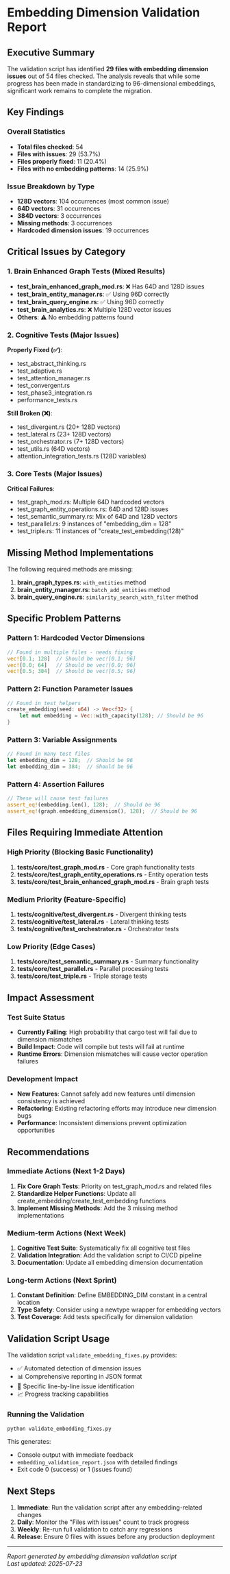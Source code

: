 # Embedding Dimension Validation Report

## Executive Summary

The validation script has identified **29 files with embedding dimension issues** out of 54 files checked. The analysis reveals that while some progress has been made in standardizing to 96-dimensional embeddings, significant work remains to complete the migration.

## Key Findings

### Overall Statistics
- **Total files checked**: 54
- **Files with issues**: 29 (53.7%)
- **Files properly fixed**: 11 (20.4%)
- **Files with no embedding patterns**: 14 (25.9%)

### Issue Breakdown by Type
- **128D vectors**: 104 occurrences (most common issue)
- **64D vectors**: 31 occurrences  
- **384D vectors**: 3 occurrences
- **Missing methods**: 3 occurrences
- **Hardcoded dimension issues**: 19 occurrences

## Critical Issues by Category

### 1. Brain Enhanced Graph Tests (Mixed Results)
- **test_brain_enhanced_graph_mod.rs**: ❌ Has 64D and 128D issues
- **test_brain_entity_manager.rs**: ✅ Using 96D correctly
- **test_brain_query_engine.rs**: ✅ Using 96D correctly
- **test_brain_analytics.rs**: ❌ Multiple 128D vector issues
- **Others**: ⚠️ No embedding patterns found

### 2. Cognitive Tests (Major Issues)
**Properly Fixed (✅)**:
- test_abstract_thinking.rs
- test_adaptive.rs
- test_attention_manager.rs
- test_convergent.rs
- test_phase3_integration.rs
- performance_tests.rs

**Still Broken (❌)**:
- test_divergent.rs (20+ 128D vectors)
- test_lateral.rs (23+ 128D vectors)
- test_orchestrator.rs (7+ 128D vectors)
- test_utils.rs (64D vectors)
- attention_integration_tests.rs (128D variables)

### 3. Core Tests (Major Issues)
**Critical Failures**:
- test_graph_mod.rs: Multiple 64D hardcoded vectors
- test_graph_entity_operations.rs: 64D and 128D issues
- test_semantic_summary.rs: Mix of 64D and 128D vectors
- test_parallel.rs: 9 instances of "embedding_dim = 128"
- test_triple.rs: 11 instances of "create_test_embedding(128)"

## Missing Method Implementations

The following required methods are missing:
1. **brain_graph_types.rs**: `with_entities` method
2. **brain_entity_manager.rs**: `batch_add_entities` method  
3. **brain_query_engine.rs**: `similarity_search_with_filter` method

## Specific Problem Patterns

### Pattern 1: Hardcoded Vector Dimensions
```rust
// Found in multiple files - needs fixing
vec![0.1; 128]  // Should be vec![0.1; 96]
vec![0.0; 64]   // Should be vec![0.0; 96]
vec![0.5; 384]  // Should be vec![0.5; 96]
```

### Pattern 2: Function Parameter Issues
```rust
// Found in test helpers
create_embedding(seed: u64) -> Vec<f32> {
    let mut embedding = Vec::with_capacity(128); // Should be 96
}
```

### Pattern 3: Variable Assignments
```rust
// Found in many test files
let embedding_dim = 128;  // Should be 96
let embedding_dim = 384;  // Should be 96
```

### Pattern 4: Assertion Failures
```rust
// These will cause test failures
assert_eq!(embedding.len(), 128);  // Should be 96
assert_eq!(graph.embedding_dimension(), 128);  // Should be 96
```

## Files Requiring Immediate Attention

### High Priority (Blocking Basic Functionality)
1. **tests/core/test_graph_mod.rs** - Core graph functionality tests
2. **tests/core/test_graph_entity_operations.rs** - Entity operation tests
3. **tests/core/test_brain_enhanced_graph_mod.rs** - Brain graph tests

### Medium Priority (Feature-Specific)
1. **tests/cognitive/test_divergent.rs** - Divergent thinking tests
2. **tests/cognitive/test_lateral.rs** - Lateral thinking tests  
3. **tests/cognitive/test_orchestrator.rs** - Orchestrator tests

### Low Priority (Edge Cases)
1. **tests/core/test_semantic_summary.rs** - Summary functionality
2. **tests/core/test_parallel.rs** - Parallel processing tests
3. **tests/core/test_triple.rs** - Triple storage tests

## Impact Assessment

### Test Suite Status
- **Currently Failing**: High probability that cargo test will fail due to dimension mismatches
- **Build Impact**: Code will compile but tests will fail at runtime
- **Runtime Errors**: Dimension mismatches will cause vector operation failures

### Development Impact
- **New Features**: Cannot safely add new features until dimension consistency is achieved
- **Refactoring**: Existing refactoring efforts may introduce new dimension bugs
- **Performance**: Inconsistent dimensions prevent optimization opportunities

## Recommendations

### Immediate Actions (Next 1-2 Days)
1. **Fix Core Graph Tests**: Priority on test_graph_mod.rs and related files
2. **Standardize Helper Functions**: Update all create_embedding/create_test_embedding functions
3. **Implement Missing Methods**: Add the 3 missing method implementations

### Medium-term Actions (Next Week)
1. **Cognitive Test Suite**: Systematically fix all cognitive test files
2. **Validation Integration**: Add the validation script to CI/CD pipeline
3. **Documentation**: Update all embedding dimension documentation

### Long-term Actions (Next Sprint)
1. **Constant Definition**: Define EMBEDDING_DIM constant in a central location
2. **Type Safety**: Consider using a newtype wrapper for embedding vectors
3. **Test Coverage**: Add tests specifically for dimension validation

## Validation Script Usage

The validation script `validate_embedding_fixes.py` provides:
- ✅ Automated detection of dimension issues
- 📊 Comprehensive reporting in JSON format
- 🎯 Specific line-by-line issue identification
- 📈 Progress tracking capabilities

### Running the Validation
```bash
python validate_embedding_fixes.py
```

This generates:
- Console output with immediate feedback
- `embedding_validation_report.json` with detailed findings
- Exit code 0 (success) or 1 (issues found)

## Next Steps

1. **Immediate**: Run the validation script after any embedding-related changes
2. **Daily**: Monitor the "Files with issues" count to track progress
3. **Weekly**: Re-run full validation to catch any regressions
4. **Release**: Ensure 0 files with issues before any production deployment

---

*Report generated by embedding dimension validation script*  
*Last updated: 2025-07-23*